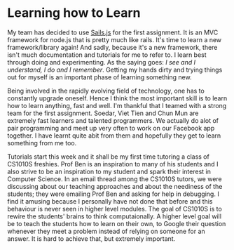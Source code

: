 Learning how to Learn
==

My team has decided to use [Sails.js](http://sailsjs.org/#!) for the first assignment. It is an MVC framework for node.js that is pretty much like rails. It's time to learn a new framework/library again! And sadly, because it's a new framework, there isn't much documentation and tutorials for me to refer to. I learn best through doing and experimenting. As the saying goes: *I see and I understand, I do and I remember*. Getting my hands dirty and trying things out for myself is an important phase of learning something new.

Being involved in the rapidly evolving field of technology, one has to constantly upgrade oneself. Hence I think the most important skill is to learn how to learn anything, fast and well. I'm thankful that I teamed with a strong team for the first assignment. Soedar, Viet Tien and Chun Mun are extremely fast learners and talented programmers. We actually do alot of pair programming and meet up very often to work on our Facebook app together. I have learnt quite abit from them and hopefully they get to learn something from me too.

Tutorials start this week and it shall be my first time tutoring a class of CS1010S freshies. Prof Ben is an inspiration to many of his students and I also strive to be an inspiration to my student and spark their interest in Computer Science. In an email thread among the CS1010S tutors, we were discussing about our teaching approaches and about the neediness of the students; they were emailing Prof Ben and asking for help in debugging. I find it amusing because I personally have not done that before and this behaviour is never seen in higher level modules. The goal of CS1010S is to rewire the students' brains to think computaionally. A higher level goal will be to teach the students how to learn on their own, to Google their question whenever they meet a problem instead of relying on someone for an answer. It is hard to achieve that, but extremely important.